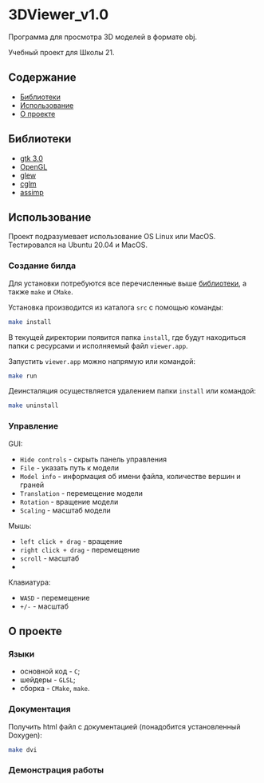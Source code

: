 
# 3DViewer_v1.0
Программа для просмотра 3D моделей в формате obj.

Учебный проект для Школы 21.

## Содержание
- [Библиотеки](#Библиотеки)
- [Использование](#Использование)
- [О проекте](#О-проекте)

## Библиотеки
- [gtk 3.0](https://www.gtk.org/)
- [OpenGL](https://www.opengl.org/sdk/libs/)
- [glew](https://glew.sourceforge.net/)
- [cglm](https://github.com/recp/cglm)
- [assimp](https://github.com/assimp/assimp)

## Использование
Проект подразумевает использование OS Linux или MacOS. Тестировался на Ubuntu 20.04 и MacOS.

### Создание билда
Для установки потребуются все перечисленные выше [библиотеки](#Библиотеки), а также `make` и `CMake`.

Установка производится из каталога `src`  с помощью команды:
```sh
make install
```
В текущей директории появится папка `install`, где будут находиться папки с ресурсами и исполняемый файл `viewer.app`.

Запустить `viewer.app` можно напрямую или командой:
```sh
make run
```

Деинсталяция осуществляется удалением папки `install` или командой:
```sh
make uninstall
```

### Управление
GUI:
- `Hide controls` - скрыть панель управления
- `File` - указать путь к модели
- `Model info` - информация об имени файла, количестве вершин и граней
- `Translation` - перемещение модели
- `Rotation` - вращение модели
- `Scaling` - масштаб модели

Мышь:
- `left click + drag` - вращение
- `right click + drag` - перемещение
- `scroll` - масштаб
- 
Клавиатура:
- `WASD` - перемещение
- `+/-` - масштаб

## О проекте
### Языки
- основной код - `C`;
- шейдеры - `GLSL`;
- сборка - `CMake`, `make`.

### Документация
Получить html файл с документацией (понадобится установленный Doxygen):
```sh
make dvi
```

### Демонстрация работы
[](misc/sample.gif)
